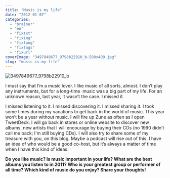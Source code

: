 ```yaml
---
title: "Music is my life"
date: "2012-01-07"
categories: 
  - "brainer"
  - "en"
  - "fixtxt"
  - "fiximg"
  - "fixlang"
  - "fixtags"
  - "fixurl"
coverImage: "3497849677_9798b22910_b-580x400.jpg"
slug: "music-is-my-life"
---
```


![](images/3497849677_9798b22910_b-580x400.jpg "3497849677_9798b22910_b")

I must say that I’m a music lover. I like music of all sorts, almost. I don’t play any instruments, but for a long-time  music was a big part of my life. For an unknown reason, last year, it wasn’t the case. I missed it.

I missed listening to it. I missed discovering it. I missed sharing it. I took some times during my vacations to get back in the world of music. This year won’t be a year without music. I will fire up Zune as often as I open TweetDeck. I will go back in stores or online website to discover new albums, new artists that I will encourage by buying their CDs (no 1990 didn’t call me back; I'm still buying CDs). I will also try to share some of my treasure with you, on this blog. Maybe a podcast will rise out of this. I have an idea of who would be a good co-host, but it’s always a matter of time when I have this kind of ideas.

**Do you like music? Is music important in your life? What are the best albums you listen to in 2011? Who is your greatest group or performer of all time? Which kind of music do you enjoy? Share your thoughts!**
